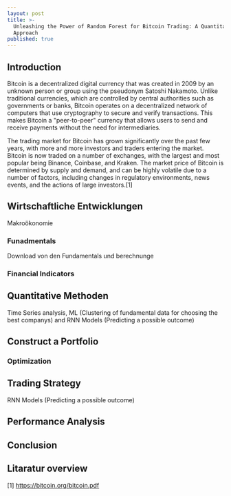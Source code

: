 ```yaml
---
layout: post
title: >-
  Unleashing the Power of Random Forest for Bitcoin Trading: A Quantitative
  Approach
published: true
---
```

## Introduction

Bitcoin is a decentralized digital currency that was created in 2009 by an unknown person or group using the pseudonym Satoshi Nakamoto. Unlike traditional currencies, which are controlled by central authorities such as governments or banks, Bitcoin operates on a decentralized network of computers that use cryptography to secure and verify transactions. This makes Bitcoin a "peer-to-peer" currency that allows users to send and receive payments without the need for intermediaries.

The trading market for Bitcoin has grown significantly over the past few years, with more and more investors and traders entering the market. Bitcoin is now traded on a number of exchanges, with the largest and most popular being Binance, Coinbase, and Kraken. The market price of Bitcoin is determined by supply and demand, and can be highly volatile due to a number of factors, including changes in regulatory environments, news events, and the actions of large investors.[1]




## Wirtschaftliche Entwicklungen

Makroökonomie


### Funadmentals 

Download von den Fundamentals und berechnunge

### Financial Indicators


## Quantitative Methoden

Time Series analysis, ML (Clustering of fundamental data for choosing the best companys) and RNN Models (Predicting a possible outcome)

## Construct a Portfolio

### Optimization

## Trading Strategy

RNN Models (Predicting a possible outcome)

## Performance Analysis

## Conclusion


## Litaratur overview
[1] https://bitcoin.org/bitcoin.pdf
